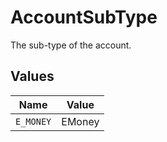 # AccountSubType

The sub-type of the account.


## Values

| Name      | Value     |
| --------- | --------- |
| `E_MONEY` | EMoney    |